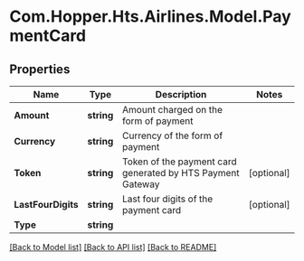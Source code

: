 # Com.Hopper.Hts.Airlines.Model.PaymentCard

## Properties

Name | Type | Description | Notes
------------ | ------------- | ------------- | -------------
**Amount** | **string** | Amount charged on the form of payment | 
**Currency** | **string** | Currency of the form of payment | 
**Token** | **string** | Token of the payment card generated by HTS Payment Gateway | [optional] 
**LastFourDigits** | **string** | Last four digits of the payment card | [optional] 
**Type** | **string** |  | 

[[Back to Model list]](../README.md#documentation-for-models) [[Back to API list]](../README.md#documentation-for-api-endpoints) [[Back to README]](../README.md)

